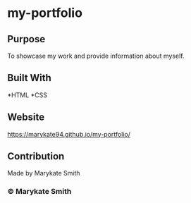 # my-portfolio

## Purpose
To showcase my work and provide information about myself. 

## Built With
*HTML
*CSS

## Website
https://marykate94.github.io/my-portfolio/

## Contribution
Made by Marykate Smith

### © Marykate Smith
